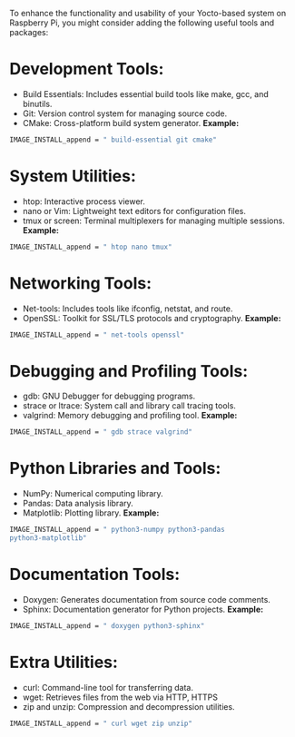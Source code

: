 To enhance the functionality and usability of your Yocto-based system on Raspberry Pi, you might consider adding the following useful tools and packages:

# Development Tools:
- Build Essentials: Includes essential build tools like make, gcc, and binutils.
- Git: Version control system for managing source code.
- CMake: Cross-platform build system generator.
**Example:**
```bash
IMAGE_INSTALL_append = " build-essential git cmake"
```
# System Utilities:
- htop: Interactive process viewer.
- nano or Vim: Lightweight text editors for configuration files.
- tmux or screen: Terminal multiplexers for managing multiple sessions.
**Example:**
```bash
IMAGE_INSTALL_append = " htop nano tmux"
```
# Networking Tools:
- Net-tools: Includes tools like ifconfig, netstat, and route.
- OpenSSL: Toolkit for SSL/TLS protocols and cryptography.
**Example:**
```bash
IMAGE_INSTALL_append = " net-tools openssl"
```
# Debugging and Profiling Tools:
- gdb: GNU Debugger for debugging programs.
- strace or ltrace: System call and library call tracing tools.
- valgrind: Memory debugging and profiling tool.
**Example:**
```bash
IMAGE_INSTALL_append = " gdb strace valgrind"
```
# Python Libraries and Tools:
- NumPy: Numerical computing library.
- Pandas: Data analysis library.
- Matplotlib: Plotting library.
**Example:**
```bash
IMAGE_INSTALL_append = " python3-numpy python3-pandas 
python3-matplotlib"
```
# Documentation Tools:
- Doxygen: Generates documentation from source code comments.
- Sphinx: Documentation generator for Python projects.
**Example:**
```bash
IMAGE_INSTALL_append = " doxygen python3-sphinx"
```
# Extra Utilities:
- curl: Command-line tool for transferring data.
- wget: Retrieves files from the web via HTTP, HTTPS
- zip and unzip: Compression and decompression utilities.
```bash
IMAGE_INSTALL_append = " curl wget zip unzip"
```
